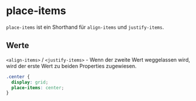 # place-items

`place-items` ist ein Shorthand für `align-items` und `justify-items`.

## Werte

`<align-items>` / `<justify-items>` - Wenn der zweite Wert weggelassen wird, wird der erste Wert zu beiden Properties zugewiesen.

````CSS
.center {
  display: grid;
  place-items: center;
}
````